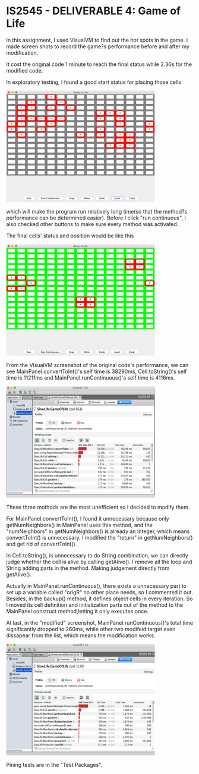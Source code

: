 # IS2545 - DELIVERABLE 4: Game of Life

In this assignment, I used VisualVM to find out the hot spots in the game. I made screen shots to record the game?s performance before and after my modification.

It cost the original code 1 minute to reach the final status while 2.36s for the modified code.

In exploratory testing, I found a good start status for placing those cells 

<img src="screenshot/Start status.png" width="400" height="300"/>
 
which will make the program run relatively long time(so that the method?s performance can be determined easier). Before I click "run continuous", I also checked other buttons to make sure every method was activated.

The final cells' status and position would be like this

<img src="screenshot/Final status.png" width="400" height="300"/>

From the VisualVM screenshot of the original code's performance, we can see MainPanel.convertToInt()'s self time is 38290ms, Cell.toString()'s self time is 11211ms and MainPanel.runContinuous()'s self time is 4116ms. 

<img src="screenshot/original.png" width="400" height="300"/>

These three mothods are the most unefficient so I decided to modify them.

For MainPanel.convertToInt(), I found it unnecessary because only getNumNeighbors() in MainPanel uses this method, and the "numNeighbors" in getNumNeighbors() is already an Integer, which means convertToInt() is unnecessary. I modified the "return" in getNumNeighbors() and get rid of convertToInt().

In Cell.toString(), is unnecessary to do String combination, we can directly judge whether the cell is alive by calling getAlive(). I remove all the loop and String adding parts in the method. Making judgement directly from getAlive().

Actually in MainPanel.runContinuous(), there exists a unnecessary part to set up a variable called "origR" no other place needs, so I commented it out. Besides, in the backup() method, it defines object cells in every iteration. So I moved its cell definition and initialization parts out of the method to the MainPanel construct method,letting it only executes once.

At last, in the "modified" screenshot, MainPanel.runContinuous()'s total time significantly dropped to 260ms, while other two modifeid target even dissapear from the list, which means the modification works.

<img src="screenshot/modified.png" width="400" height="300"/>

Pining tests are in the "Test Packages".

